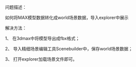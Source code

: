 问题描述：

如何将MAX模型数据转化成world场景数据，导入explorer中展示

解决方法：

1、	在3dmax中将模型导出成fbx格式；

2、	导入精细场景编辑工具Scenebuilder中，保存world场景数据；

3、	打开explorer加载场景文件即可。
